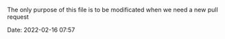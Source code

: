 The only purpose of this file is to be modificated when we need a new pull request

Date: 2022-02-16 07:57
